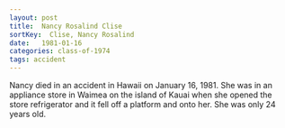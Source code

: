 ```yaml
---
layout: post
title:  Nancy Rosalind Clise
sortKey:  Clise, Nancy Rosalind
date:   1981-01-16
categories: class-of-1974
tags: accident
---
```

Nancy died in an accident in Hawaii on January 16, 1981.  She was in an appliance store in Waimea on the island of Kauai when she opened the store refrigerator and it fell off a platform and onto her.  She was only 24 years old.  
